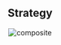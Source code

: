 

<h2 align="center">Strategy</center></h2>

<p align="center">
  <img src="https://github.com/larissasouz/Bertoti/assets/102266928/fda47b5d-cc12-497f-81ea-e09058efbe27" alt="composite">
</p>

